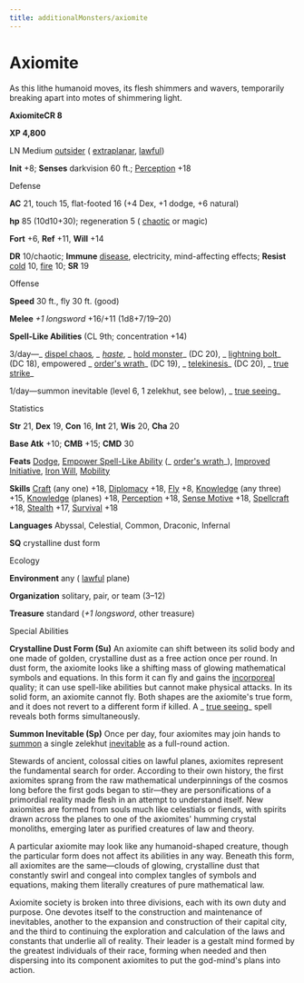 ```yaml
---
title: additionalMonsters/axiomite
---
```

# Axiomite 

As this lithe humanoid moves, its flesh shimmers and wavers, temporarily breaking apart into motes of shimmering light.

**AxiomiteCR 8**

**XP 4,800**

LN Medium [outsider](monsters/creatureTypes.md#_outsider) ( [extraplanar](monsters/creatureTypes.md#_extraplanar-subtype), [lawful](monsters/creatureTypes.md#_lawful-subtype))

**Init** +8; **Senses** darkvision 60 ft.; [Perception](additionalMonsters/../skills/perception.md#_perception) +18

Defense

**AC** 21, touch 15, flat-footed 16 (+4 Dex, +1 dodge, +6 natural)

**hp** 85 (10d10+30); regeneration 5 ( [chaotic](monsters/creatureTypes.md#_chaotic-subtype) or magic)

**Fort** +6, **Ref** +11, **Will** +14

**DR** 10/chaotic; **Immune** [disease](monsters/universalMonsterRules.md#_disease-(ex-or-su)), electricity, mind-affecting effects; **Resist** [cold](monsters/creatureTypes.md#_cold-subtype) 10, [fire](monsters/creatureTypes.md#_fire-subtype) 10; **SR** 19

Offense

**Speed** 30 ft., fly 30 ft. (good)

**Melee** _+1 longsword_ +16/+11 (1d8+7/19–20)

**Spell-Like Abilities** (CL 9th; concentration +14)

3/day—_ [dispel chaos](additionalMonsters/../spells/dispelChaos.md#_dispel-chaos)_, _ [haste](additionalMonsters/../spells/haste.md#_haste)_, _ [hold monster](additionalMonsters/../spells/holdMonster.md#_hold-monster)_ (DC 20), _ [lightning bolt](additionalMonsters/../spells/lightningBolt.md#_lightning-bolt)_ (DC 18), empowered _ [order's wrath](additionalMonsters/../spells/orderSWrath.md#_order-s-wrath)_ (DC 19), _ [telekinesis](additionalMonsters/../spells/telekinesis.md#_telekinesis)_ (DC 20), _ [true strike](additionalMonsters/../spells/trueStrike.md#_true-strike)_

1/day—summon inevitable (level 6, 1 zelekhut, see below), _ [true seeing](additionalMonsters/../spells/trueSeeing.md#_true-seeing)_

Statistics

**Str** 21, **Dex** 19, **Con** 16, **Int** 21, **Wis** 20, **Cha** 20

**Base Atk** +10; **CMB** +15; **CMD** 30

**Feats** [Dodge](additionalMonsters/../feats.md#_dodge), [Empower Spell-Like Ability](additionalMonsters/../monsters/monsterFeats.md#_empower-spell-like-ability) (_ [order's wrath](additionalMonsters/../spells/orderSWrath.md#_order-s-wrath)_), [Improved Initiative](additionalMonsters/../feats.md#_improved-initiative), [Iron Will](additionalMonsters/../feats.md#_iron-will), [Mobility](additionalMonsters/../feats.md#_mobility)

**Skills** [Craft](additionalMonsters/../skills/craft.md#_craft) (any one) +18, [Diplomacy](additionalMonsters/../skills/diplomacy.md#_diplomacy) +18, [Fly](additionalMonsters/../skills/fly.md#_fly) +8, [Knowledge](additionalMonsters/../skills/knowledge.md#_knowledge) (any three) +15, [Knowledge](additionalMonsters/../skills/knowledge.md#_knowledge) (planes) +18, [Perception](additionalMonsters/../skills/perception.md#_perception) +18, [Sense Motive](additionalMonsters/../skills/senseMotive.md#_sense-motive) +18, [Spellcraft](additionalMonsters/../skills/spellcraft.md#_spellcraft) +18, [Stealth](additionalMonsters/../skills/stealth.md#_stealth) +17, [Survival](additionalMonsters/../skills/survival.md#_survival) +18

**Languages** Abyssal, Celestial, Common, Draconic, Infernal

**SQ** crystalline dust form

Ecology

**Environment** any ( [lawful](monsters/creatureTypes.md#_lawful-subtype) plane)

**Organization** solitary, pair, or team (3–12)

**Treasure** standard (_+1 longsword_, other treasure)

Special Abilities

**Crystalline Dust Form (Su)** An axiomite can shift between its solid body and one made of golden, crystalline dust as a free action once per round. In dust form, the axiomite looks like a shifting mass of glowing mathematical symbols and equations. In this form it can fly and gains the [incorporeal](monsters/creatureTypes.md#_incorporeal-subtype) quality; it can use spell-like abilities but cannot make physical attacks. In its solid form, an axiomite cannot fly. Both shapes are the axiomite's true form, and it does not revert to a different form if killed. A _ [true seeing](additionalMonsters/../spells/trueSeeing.md#_true-seeing)_ spell reveals both forms simultaneously.

**Summon Inevitable (Sp)** Once per day, four axiomites may join hands to [summon](monsters/universalMonsterRules.md#_summon) a single zelekhut [inevitable](monsters/creatureTypes.md#_inevitable-subtype) as a full-round action.

Stewards of ancient, colossal cities on lawful planes, axiomites represent the fundamental search for order. According to their own history, the first axiomites sprang from the raw mathematical underpinnings of the cosmos long before the first gods began to stir—they are personifications of a primordial reality made flesh in an attempt to understand itself. New axiomites are formed from souls much like celestials or fiends, with spirits drawn across the planes to one of the axiomites' humming crystal monoliths, emerging later as purified creatures of law and theory.

A particular axiomite may look like any humanoid-shaped creature, though the particular form does not affect its abilities in any way. Beneath this form, all axiomites are the same—clouds of glowing, crystalline dust that constantly swirl and congeal into complex tangles of symbols and equations, making them literally creatures of pure mathematical law.

Axiomite society is broken into three divisions, each with its own duty and purpose. One devotes itself to the construction and maintenance of inevitables, another to the expansion and construction of their capital city, and the third to continuing the exploration and calculation of the laws and constants that underlie all of reality. Their leader is a gestalt mind formed by the greatest individuals of their race, forming when needed and then dispersing into its component axiomites to put the god-mind's plans into action.

